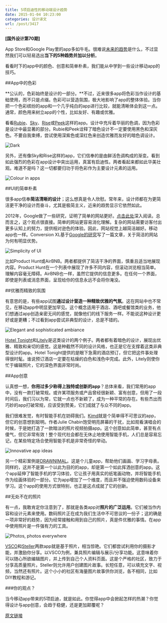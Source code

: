 ```yaml
---
title: 5项启迪性的移动端设计趋势
date: 2015-01-04 10:23:00
categories: 设计译文
url: /post/3417
---
```


**[国外设计第70期]**

App Store和Google Play里的app多如牛毛。很难说[未来的趋势](http://designmodo.com/web-design-trends-2014/)是什么，不过显然我们可以轻易选出**当下的5种趋势并加以分析**。

看看时下的app中的颜色、创意和简单朴素，我们能从中学到一些设计移动app的技巧。

##App中的色彩

**公认的，色彩始终是设计的一部分。**不过，近来很多app将色彩当作设计的基础使用，而不只是点缀。色彩可以营造氛围，极大地影响了app的整体体验。当你把一个色彩缤纷的app和一个几乎纯白的app进行比较，就能清晰体会到这一点。通常，颜色用来树立app的个性，比如友好、有趣或优雅。

看看[Rubie](https://itunes.apple.com/us/app/rubie-game-color-connecting/id892911975?mt=8)、[Sky](https://itunes.apple.com/us/app/sky./id601181364?mt=8)、[Rise](https://itunes.apple.com/us/app/rise-alarm-clock/id577221529?mt=8)或[Peek](https://itunes.apple.com/us/app/peek-calendar-simple-minimalist/id776314791?mt=8)这样的app。设计中充斥着华丽的色调，因为色彩是设计中最显著的部分。Rubie和Peek诠释了暗色设计不一定要使用黑色和深灰色。不要自我束缚，尝试使用深紫色或深红色来创造优雅而友好的暗色调设计。

![Dark](http://designmodo.com/wp-content/uploads/2014/12/11.jpg)

另外，还有像Sky和Rise这样的app，它们信奉的是由鲜活色调构成的渐变。看到如此强烈的色彩在app设计中突出运用，真富有启迪性。两者看起来都如此华美壮观。难道不是吗？这一切都要归功于将色彩作为主要设计元素的运用。

![Colour in apps](http://designmodo.com/wp-content/uploads/2014/12/2.jpg)

##UI的简单朴素

很多app信奉**简洁清晰的设计**；这么想真是令人欣慰。常年来，设计师都在为更简洁更干净的设计而奋斗，尤其是极简主义，近来的趋势显示它依然如此。

2012年，Google做了一些研究，证明了简单的网站更好。[点击此处](http://static.googleusercontent.com/external_content/untrusted_dlcp/research.google.com/en/us/pubs/archive/38315.pdf)深入阅读。总而言之，这个观点很直接。简单的网站更容易消化理解。复杂的网站需要访客付出更多认知上的努力，提供相对逊色的体验。因此，网站视觉上越简洁越好。移动app也一样。Conversion XL基于[Google的研究](http://conversionxl.com/why-simple-websites-are-scientifically-better/)写了一篇文章，关于简洁的网站为何有明显优势。

![Simplicity of UI](http://designmodo.com/wp-content/uploads/2014/12/3.jpg)

比如Product Hunt或AirBNB。两者都提供了简洁干净的界面，慎重且适当地展现内容。Product Hunt在一个列表中展现了许多不同内容，但滚动浏览相当简单。理解内容毫无障碍。AirBNB也一样，虽然它提供的信息更多。在任何一个界面，即使是列表或消息界面，呈现给你的信息永远不会将你淹没。

##优雅而精致的氛围

有意思的是，有些app试图**通过设计营造一种精致优雅的气氛**。这在网站中也不常见，在移动app中明显更加罕见。这个概念适用于酒店、酒吧或餐馆类的业务，他们想通过app创造亲密无间的感觉，就像他们的线下服务一样。不能说这种设计更好或是更糟；不过看到app尝试非典型的设计，总是不错的。

![Elegant and sophisticated ambiance](http://designmodo.com/wp-content/uploads/2014/12/41.jpg)

[Hotel Tonight](https://itunes.apple.com/us/app/hotel-tonight/id407690035?mt=8)和[Litely](https://itunes.apple.com/us/app/litely/id850707754?mt=8)是这类设计的两个例子。两者都有着暗色的设计，展现出优雅、精致和亲切的感觉。这是种截然不同的设计风格，也正是它在支撑着这类非典型设计的app。Hotel Tonight提供的是眼下急需的酒店预订，但它把这件事处理得很时髦。谁说预订酒店一定要在枯燥的白色和浅色中完成。此外，Litely则使你忙于编辑照片，它的深色界面非常时尚。

##App创意

认真想一想，**你用过多少称得上独特或创新的app**？总体来看，我们常用的app中，没有一款打破常规。或许某项服务或产品曾经很新颖、富有创意，但用了一段时间后，我们习以为常，它就一点也不新颖了，成为一种平常的存在。有些杰出而巧妙的app打破常规，应该受到赞美，它们成就了与众不同的app。

我们很难发觉，有时智能手机在妨碍我们。[Kimd](https://itunes.apple.com/app/kimd/id850479896?mt=8)就是个简单得不可思议的app，但它的创意想到聪明。作者Julie Chabin饱受明亮屏幕的干扰，比如观看演唱会的时候，于是她打造了一款暗淡的照片视频拍摄app。这个创意如此简单，甚至有点傻气，但它非常有效！整个现代社会都在无休止地使用智能手机，人们总是容易忘记，在某些特定场合使用智能手机是非常奇怪的举动。

![Innovative app ideas](http://designmodo.com/wp-content/uploads/2014/12/5.jpg)

另一个精彩案例是[DRAWNIMAL](https://itunes.apple.com/us/app/id586239095)。这是个儿童app，帮助他们画画、学习字母表。同样的，这并不是第一个以此为目的的app，却是第一个如此挥洒创意的app。这个app延伸了智能手机的学习体验，它让孩子用真实的纸笔画动物，并将智能手机作为绘画体验的一部分。它为app增加了一个维度，而且并不强迫使用数码设备来学习。这个app的使用方式很特别，也正是这点成就了它的创新。

##无处不在的照片

有一点，我敢肯定你注意到了，那就是各类app对**照片的广泛运用**。它们被当作内容和设计元素来使用。数码照片正在成为我们生活中不可思议的一份子；这的确是一项非常好的趋势，因为经常接触和用到自己的照片，真是件优雅的事情。在app中使用照片是一件强有力的工具。

![Photos, photos everywhere](http://designmodo.com/wp-content/uploads/2014/12/6.jpg)

[VSCO](https://itunes.apple.com/us/app/vsco-cam/id588013838?mt=8)和[Steller](https://itunes.apple.com/us/app/steller/id785128002?mt=8)两款app就是基于照片，相当惊艳。它们都尝试利用你的摄影才能，并激励你分享。以VSCO为例，兼具照片编辑与展示/分享功能。这意味着你可以随心所欲编辑图片，并上传到自己个人资料页面。这是个严格的社区，致力于分享高质量照片。Steller则允许用户创建图片故事。长短任意，可以填充文字、视频，当然还有照片。这个小小的社区有海量图片故事供你浏览，各不相同，比如DIY教程和游记。

###你的观点？

当今移动app带来的5项启迪，就是如此。你觉得app中会掀起怎样的热潮？你觉得设计与app创意，会趋于稳健，还是更加颠覆呢？

[原文链接](http://designmodo.com/mobile-design-trends/)